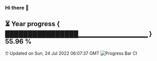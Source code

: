 ### Hi there 👋
⏳ Year progress { ████████████████▁▁▁▁▁▁▁▁▁▁▁▁▁▁ } 55.96 %
---
⏰ Updated on Sun, 24 Jul 2022 06:07:37 GMT
![Progress Bar CI](https://github.com/Moyi321/Moyi321/workflows/Progress%20Bar%20CI/badge.svg)
